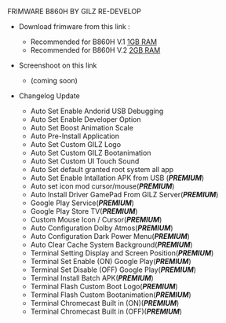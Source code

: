 FRIMWARE B860H BY GILZ RE-DEVELOP

* Download frimware from this link :
    + Recommended for B860H V.1 [1GB RAM](https://www.mediafire.com/file/szbkevh6o98vgum/GILZTV-6.0-20210203-B860H-v2.0RM1.exe/file)
    + Recommended for B860H V.2 [2GB RAM](https://www.mediafire.com/file/aql72hi8i78ncti/GILZTV-6.0-20210203-B860H-v2.0RM2.exe/file)

* Screenshoot on this link
    + (coming soon)

* Changelog Update
    + Auto Set Enable Andorid USB Debugging
    + Auto Set Enable Developer Option
    + Auto Set Boost Animation Scale
    + Auto Pre-Install Application
    + Auto Set Custom GILZ Logo
    + Auto Set Custom GILZ Bootanimation
    + Auto Set Custom UI Touch Sound
    + Auto Set default granted root system all app
    + Auto Set Enable Intallation APK from USB (_**PREMIUM**_)
    + Auto set icon mod cursor/mouse(_**PREMIUM**_)
    + Auto Install Driver GamePad From GILZ Server(_**PREMIUM**_)
    + Google Play Service(_**PREMIUM**_)
    + Google Play Store TV(_**PREMIUM**_)
    + Custom Mouse Icon / Cursor(_**PREMIUM**_)
    + Auto Configuration Dolby Atmos(_**PREMIUM**_)
    + Auto Configuration Dark Power Menu(_**PREMIUM**_)
    + Auto Clear Cache System Background(_**PREMIUM**_)
    + Terminal Setting Display and Screen Position(_**PREMIUM**_)
    + Terminal Set Enable (ON) Google Play(_**PREMIUM**_)
    + Terminal Set Disable (OFF) Google Play(_**PREMIUM**_)
    + Terminal Install Batch APK(_**PREMIUM**_)
    + Terminal Flash Custom Boot Logo(_**PREMIUM**_)
    + Terminal Flash Custom Bootanimation(_**PREMIUM**_)
    + Terminal Chromecast Built in (ON)(_**PREMIUM**_)
    + Terminal Chromecast Built in (OFF)(_**PREMIUM**_)
